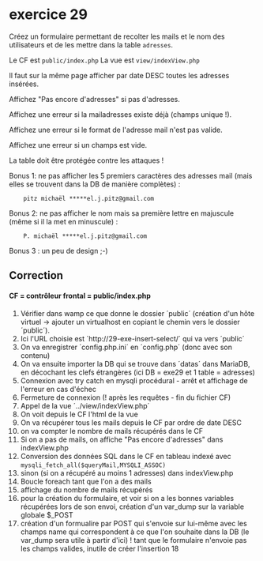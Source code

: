 # exercice 29

Créez un formulaire permettant de recolter les mails et le nom des utilisateurs et de les mettre dans la table `adresses`.

Le CF est `public/index.php`
La vue est `view/indexView.php`

Il faut sur la même page afficher par date DESC toutes les adresses insérées.

Affichez "Pas encore d'adresses" si pas d'adresses.

Affichez une erreur si la mailadresses  existe déjà (champs unique !).

Affichez une erreur si le format de l'adresse mail n'est pas valide.

Affichez une erreur si un champs est vide.

La table doit être protégée contre les attaques !

Bonus 1: ne pas afficher les 5 premiers caractères des adresses mail (mais elles se trouvent dans la DB de manière complètes) :

        pitz michaël *****el.j.pitz@gmail.com

Bonus 2: ne pas afficher le nom mais sa première lettre en majuscule (même si il la met en minuscule) :

        P. michaël *****el.j.pitz@gmail.com

Bonus 3 : un peu de design ;-)

## Correction

#### CF = contrôleur frontal = public/index.php

1) Vérifier dans wamp ce que donne le dossier ´public´ (création d'un hôte virtuel -> ajouter un virtualhost en copiant le chemin vers le dossier ´public´).
2) Ici l'URL choisie est ´http://29-exe-insert-select/´ qui va vers ´public´
3) On va enregistrer ´config.php.ini´ en ´config.php´ (donc avec son contenu)
4) On va ensuite importer la DB qui se trouve dans ´datas´ dans MariaDB, en décochant les clefs étrangères (ici DB = exe29 et 1 table = adresses)
5) Connexion avec try catch en mysqli procédural - arrêt et affichage  de l'erreur en cas d'échec
6) Fermeture de connexion (! après les requêtes - fin du fichier CF)
7) Appel de la vue ´../view/indexView.php´
8) On voit depuis le CF l'html de la vue
9) On va récupérer tous les mails depuis le CF par ordre de date DESC
10) on va compter le nombre de mails récupérés dans le CF
11) Si on a pas de mails, on affiche "Pas encore d'adresses" dans indexView.php
12) Conversion des données SQL dans le CF en tableau indexé avec `mysqli_fetch_all($queryMail,MYSQLI_ASSOC)`
13) sinon (si on a récupéré au moins 1 adresses) dans indexView.php
14) Boucle foreach tant que l'on a des mails
15) affichage du nombre de mails récupérés
16) pour la création du formulaire, et voir si on a les bonnes variables récupérées lors de son envoi, création d'un var_dump sur la variable globale $_POST
17) création d'un formualire par POST qui s'envoie sur lui-même avec les champs name qui correspondent à ce que l'on souhaite dans la DB (le var_dump sera utile à partir d'ici) ! tant que le formulaire n'envoie pas les champs valides, inutile de créer l'insertion
18



